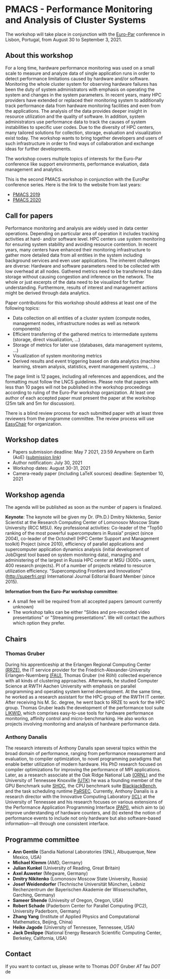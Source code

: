 # PMACS - Performance Monitoring and Analysis of Cluster Systems
The workshop will take place in conjunction with the [Euro-Par](https://2021.euro-par.org) conference in Lisbon, Portugal, from August 30 to September 3, 2021.

## About this workshop
For a long time, hardware performance monitoring was used on a small scale to measure and analyze data of single application runs in order to detect performance limitations caused by hardware and/or software. Monitoring the whole cluster system for observing hardware failures has been the duty of system administrators with emphasis on operating the system and changes in the system parameters. In recent years, many HPC providers have extended or replaced their monitoring system to additionally track performance data from hardware monitoring facilities and even from the applications. The analysis of the data provides deeper insight in resource utilization and the quality of software. In addition, system administrators use performance data to track the causes of system instabilities to specific user codes. Due to the diversity of HPC centers, many tailored solutions for collection, storage, evaluation and visualization exist today. The workshop wants to bring together developers and users of such infrastructure in order to find ways of collaboration and exchange ideas for further developments.

The workshop covers multiple topics of interests for the Euro-Par conference like support environments, performance evaluation, data management and analytics.

This is the second PMACS workshop in conjunction with the EuroPar conference series. Here is the link to the website from last years: 
- [PMACS 2019](README-2019.md)
- [PMACS 2020](README-2020.md)


## Call for papers
Performance monitoring and analysis are widely used in data center operations. Depending on particular area of operation it includes tracking activities at hard- and/or software level. HPC centers use system monitoring for ensuring system stability and avoiding resource contention. In recent years, many centers have enhanced their monitoring infrastructure to gather more detailed data from all entities in the system including background services and even user applications. The inherent challenges are diverse: Hardware and software parameters need to be collected with low overhead at all nodes. Gathered metrics need to be transferred to data storage without causing congestion and inference on the network. The whole or just excerpts of the data need to be visualized for further understanding. Furthermore, results of interest and management actions might be derived through data analytics.

Paper contributions for this workshop should address at least one of the following topics:
* Data collection on all entities of a cluster system (compute nodes, management nodes, infrastructure nodes as well as network components)
* Efficient transferring of the gathered metrics to intermediate systems (storage, direct visualization, …)
* Storage of metrics for later use (databases, data management systems, …)
* Visualization of system monitoring metrics
* Derived results and event triggering based on data analytics (machine learning, stream analysis, statistics, event management systems, ...)

The page limit is 12 pages, including all references and appendices, and the formatting must follow the LNCS guidelines. Please note that papers with less than 10 pages will not be published in the workshop proceedings according to ruling of the Euro-Par workshop organization. At least one author of each accepted paper must present the paper at the workshop (25m talk and 5m for discussion).

There is a blind review process for each submitted paper with at least three reviewers from the programme committee. The review process will use [EasyChair](https://easychair.org/) for organization.



## Workshop dates
* Papers submission deadline: May 7 2021, 23:59 Anywhere on Earth (AoE) ([submission link](https://easychair.org/conferences/submissions?a=26086605))
* Author notification: July 30, 2021
* Workshop dates: August 30-31, 2021
* Camera-ready paper (including LaTeX sources) deadline: September 10, 2021

## Workshop agenda

The agenda will be published as soon as the number of papers is finalized.

**Keynote**:
The keynote will be given my Dr. (Ph.D.) Dmitry Nikitenko, Senior Scientist at the Research Computing Center of Lomonosov Moscow State University (RCC MSU).
Key professional activities:  Co-leader of the “Top50 ranking of the most powerful supercomputers in Russia” project (since 2004), co-leader of the Octoshell (HPC Center Support and Management toolkit) Project (since 2010), efficiency of parallel applications and supercomputer application dynamics analysis (initial development of JobDigest tool based on system monitoring data), managing and administering of the largest in Russia HPC center at MSU (3000+ users, 400 research projects). PI of a number of projects related to resource utilization efficiency. "Supercomputing Frontiers and Innovations" (http://superfri.org) International Journal Editorial Board Member (since 2015).

**Information from the Euro-Par workshop committee**:
* A small fee will be required from all accepted papers (amount currently unknown)
* The workshop talks can be either "Slides and pre-recorded video presentations" or "Streaming presentations". We will contact the authors which option they prefer.


## Chairs
### Thomas Gruber
During his apprenticeship at the Erlangen Regional Computing Center [(RRZE)](https://www.rrze.fau.de/), the IT service provider for the Friedrich-Alexander-University Erlangen-Nuernberg [(FAU)](https://www.fau.de/), Thomas Gruber (né Röhl) collected experience with all kinds of clustering approaches. Afterwards, he studied Computer Science at RWTH Aachen University with emphasis on parallel programming and operating system kernel development. At the same time, he worked as a research assistant for the HPC group of the RWTH IT center. After receiving his M. Sc. degree, he went back to RRZE to work for the HPC group. Thomas Gruber leads the development of the performance tool suite [LIKWID](https://github.com/RRZE-HPC/likwid/wiki), which comprises easy-to-use tools for hardware performance monitoring, affinity control and micro-benchmarking. He also works on projects involving monitoring and analysis of hardware performance data.
### Anthony Danalis
The research interests of Anthony Danalis span several topics within the broad domain of performance, ranging from performance measurement and evaluation, to compiler optimization, to novel programming paradigms that enable better utilization of modern hardware. His PhD research focused on compiler optimizations for improving the performance of MPI applications. Later, as a research associate at the Oak Ridge National Lab [(ORNL)](https://www.ornl.gov/) and the University of Tennessee Knoxville [(UTK)](https://www.utk.edu/) he was a founding member of the GPU Benchmark suite [SHOC](https://github.com/vetter/shoc/wiki), the CPU benchmark suite [BlackjackBench](http://www.icl.utk.edu/~luszczek/pubs/Blackjackbench_acmper.pdf), and the task scheduling runtime [PaRSEC](http://icl.utk.edu/parsec/). Currently, Anthony Danalis is a research director with the Innovative Computing Laboratory [(ICL)](https://www.icl.utk.edu/) at the University of Tennessee and his research focuses on various extensions of the Performance Application Programming Interface [(PAPI)](https://icl.utk.edu/papi/index.html), which aim to (a) improve understanding of hardware counters, and (b) extend the notion of performance events to include not only hardware but also software-based information—all through one consistent interface.

## Programme committee
* __Ann Gentile__ (Sandia National Laboratories (SNL), Albuquerque, New Mexico, USA)
* __Michael Klemm__ (AMD, Germany)
* __Julian Kunkel__ (University of Reading, Great Britain)
* __Axel Auweter__ (Megware, Germany)
* __Dmitry Nikitenko__ (Lomonosov Moscow State University, Russia)
* __Josef Weidendorfer__ (Technische Universität München, Leibniz Rechenzentrum der Bayerischen Akademie der Wissenschaften, Garching, Germany)
* __Sameer Shende__ (Univesity of Oregon, Oregon, USA)
* __Robert Schade__ (Paderborn Center for Parallel Computing (PC2), University Paderborn, Germany)
* __Zhang Yang__ (Institute of Applied Physics and Computational Mathematics, Beijing, China)
* __Heike Jagode__ (University of Tennessee, Tennessee, USA)
* __Jack Deslippe__ (National Energy Research Scientific Computing Center, Berkeley, California, USA)

## Contact
If you want to contact us, please write to Thomas _DOT_ Gruber _AT_ fau _DOT_ de

